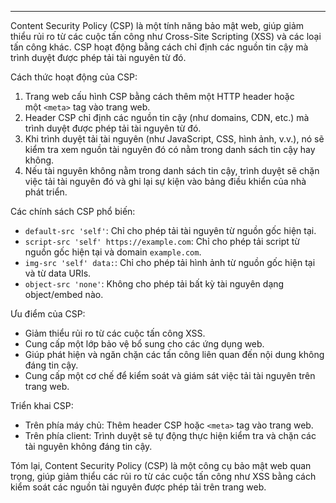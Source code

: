 
---
Content Security Policy (CSP) là một tính năng bảo mật web, giúp giảm thiểu rủi ro từ các cuộc tấn công như Cross-Site Scripting (XSS) và các loại tấn công khác. CSP hoạt động bằng cách chỉ định các nguồn tin cậy mà trình duyệt được phép tải tài nguyên từ đó.

Cách thức hoạt động của CSP:

1. Trang web cấu hình CSP bằng cách thêm một HTTP header hoặc một `<meta>` tag vào trang web.
2. Header CSP chỉ định các nguồn tin cậy (như domains, CDN, etc.) mà trình duyệt được phép tải tài nguyên từ đó.
3. Khi trình duyệt tải tài nguyên (như JavaScript, CSS, hình ảnh, v.v.), nó sẽ kiểm tra xem nguồn tài nguyên đó có nằm trong danh sách tin cậy hay không.
4. Nếu tài nguyên không nằm trong danh sách tin cậy, trình duyệt sẽ chặn việc tải tài nguyên đó và ghi lại sự kiện vào bảng điều khiển của nhà phát triển.

Các chính sách CSP phổ biến:

- `default-src 'self'`: Chỉ cho phép tải tài nguyên từ nguồn gốc hiện tại.
- `script-src 'self' https://example.com`: Chỉ cho phép tải script từ nguồn gốc hiện tại và domain `example.com`.
- `img-src 'self' data:`: Chỉ cho phép tải hình ảnh từ nguồn gốc hiện tại và từ data URIs.
- `object-src 'none'`: Không cho phép tải bất kỳ tài nguyên dạng object/embed nào.

Ưu điểm của CSP:

- Giảm thiểu rủi ro từ các cuộc tấn công XSS.
- Cung cấp một lớp bảo vệ bổ sung cho các ứng dụng web.
- Giúp phát hiện và ngăn chặn các tấn công liên quan đến nội dung không đáng tin cậy.
- Cung cấp một cơ chế để kiểm soát và giám sát việc tải tài nguyên trên trang web.

Triển khai CSP:

- Trên phía máy chủ: Thêm header CSP hoặc `<meta>` tag vào trang web.
- Trên phía client: Trình duyệt sẽ tự động thực hiện kiểm tra và chặn các tài nguyên không đáng tin cậy.

Tóm lại, Content Security Policy (CSP) là một công cụ bảo mật web quan trọng, giúp giảm thiểu các rủi ro từ các cuộc tấn công như XSS bằng cách kiểm soát các nguồn tài nguyên được phép tải trên trang web.